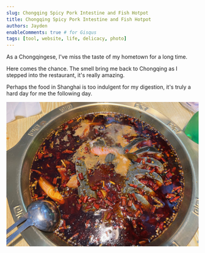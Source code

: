 ```yaml
---
slug: Chongqing Spicy Pork Intestine and Fish Hotpot
title: Chongqing Spicy Pork Intestine and Fish Hotpot
authors: Jayden
enableComments: true # for Gisqus
tags: [tool, website, life, delicacy, photo]
---
```


As a Chongqingese, I've miss the taste of my hometown for a long time.

Here comes the chance. The smell bring me back to Chongqing as I stepped into the restaurant, it's really amazing.

Perhaps the food in Shanghai is too indulgent for my digestion, it's truly a hard day for me the following day.

![](assets/IMG_2925.jpeg)